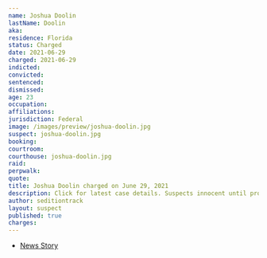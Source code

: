 ```yaml
---
name: Joshua Doolin
lastName: Doolin
aka:
residence: Florida
status: Charged
date: 2021-06-29
charged: 2021-06-29
indicted:
convicted:
sentenced:
dismissed:
age: 23
occupation:
affiliations:
jurisdiction: Federal
image: /images/preview/joshua-doolin.jpg
suspect: joshua-doolin.jpg
booking:
courtroom:
courthouse: joshua-doolin.jpg
raid:
perpwalk:
quote:
title: Joshua Doolin charged on June 29, 2021
description: Click for latest case details. Suspects innocent until proven guilty.
author: seditiontrack
layout: suspect
published: true
charges:
---
```

- [News Story](https://www.msn.com/en-us/news/crime/plant-city-man-two-others-arrested-in-jan-6-capitol-siege/ar-AALDtyT)
